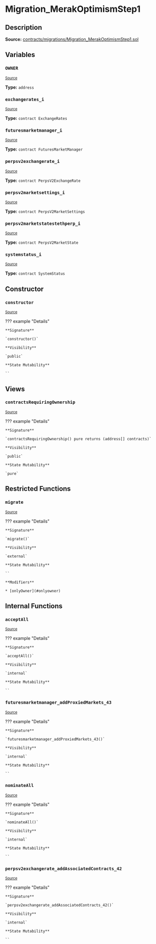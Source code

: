 # Migration_MerakOptimismStep1

## Description

**Source:** [contracts/migrations/Migration_MerakOptimismStep1.sol](https://github.com/Synthetixio/synthetix/tree/v2.99.0-alpha/contracts/migrations/Migration_MerakOptimismStep1.sol)

## Variables

### `OWNER`

<sub>[Source](https://github.com/Synthetixio/synthetix/tree/v2.99.0-alpha/contracts/migrations/Migration_MerakOptimismStep1.sol#L19)</sub>

**Type:** `address`

### `exchangerates_i`

<sub>[Source](https://github.com/Synthetixio/synthetix/tree/v2.99.0-alpha/contracts/migrations/Migration_MerakOptimismStep1.sol#L40)</sub>

**Type:** `contract ExchangeRates`

### `futuresmarketmanager_i`

<sub>[Source](https://github.com/Synthetixio/synthetix/tree/v2.99.0-alpha/contracts/migrations/Migration_MerakOptimismStep1.sol#L34)</sub>

**Type:** `contract FuturesMarketManager`

### `perpsv2exchangerate_i`

<sub>[Source](https://github.com/Synthetixio/synthetix/tree/v2.99.0-alpha/contracts/migrations/Migration_MerakOptimismStep1.sol#L31)</sub>

**Type:** `contract PerpsV2ExchangeRate`

### `perpsv2marketsettings_i`

<sub>[Source](https://github.com/Synthetixio/synthetix/tree/v2.99.0-alpha/contracts/migrations/Migration_MerakOptimismStep1.sol#L37)</sub>

**Type:** `contract PerpsV2MarketSettings`

### `perpsv2marketstatestethperp_i`

<sub>[Source](https://github.com/Synthetixio/synthetix/tree/v2.99.0-alpha/contracts/migrations/Migration_MerakOptimismStep1.sol#L28)</sub>

**Type:** `contract PerpsV2MarketState`

### `systemstatus_i`

<sub>[Source](https://github.com/Synthetixio/synthetix/tree/v2.99.0-alpha/contracts/migrations/Migration_MerakOptimismStep1.sol#L26)</sub>

**Type:** `contract SystemStatus`

## Constructor

### `constructor`

<sub>[Source](https://github.com/Synthetixio/synthetix/tree/v2.99.0-alpha/contracts/migrations/Migration_MerakOptimismStep1.sol#L46)</sub>

??? example "Details"

    **Signature**

    `constructor()`

    **Visibility**

    `public`

    **State Mutability**

    ``

## Views

### `contractsRequiringOwnership`

<sub>[Source](https://github.com/Synthetixio/synthetix/tree/v2.99.0-alpha/contracts/migrations/Migration_MerakOptimismStep1.sol#L48)</sub>

??? example "Details"

    **Signature**

    `contractsRequiringOwnership() pure returns (address[] contracts)`

    **Visibility**

    `public`

    **State Mutability**

    `pure`

## Restricted Functions

### `migrate`

<sub>[Source](https://github.com/Synthetixio/synthetix/tree/v2.99.0-alpha/contracts/migrations/Migration_MerakOptimismStep1.sol#L58)</sub>

??? example "Details"

    **Signature**

    `migrate()`

    **Visibility**

    `external`

    **State Mutability**

    ``

    **Modifiers**

    * [onlyOwner](#onlyowner)

## Internal Functions

### `acceptAll`

<sub>[Source](https://github.com/Synthetixio/synthetix/tree/v2.99.0-alpha/contracts/migrations/Migration_MerakOptimismStep1.sol#L110)</sub>

??? example "Details"

    **Signature**

    `acceptAll()`

    **Visibility**

    `internal`

    **State Mutability**

    ``

### `futuresmarketmanager_addProxiedMarkets_43`

<sub>[Source](https://github.com/Synthetixio/synthetix/tree/v2.99.0-alpha/contracts/migrations/Migration_MerakOptimismStep1.sol#L135)</sub>

??? example "Details"

    **Signature**

    `futuresmarketmanager_addProxiedMarkets_43()`

    **Visibility**

    `internal`

    **State Mutability**

    ``

### `nominateAll`

<sub>[Source](https://github.com/Synthetixio/synthetix/tree/v2.99.0-alpha/contracts/migrations/Migration_MerakOptimismStep1.sol#L117)</sub>

??? example "Details"

    **Signature**

    `nominateAll()`

    **Visibility**

    `internal`

    **State Mutability**

    ``

### `perpsv2exchangerate_addAssociatedContracts_42`

<sub>[Source](https://github.com/Synthetixio/synthetix/tree/v2.99.0-alpha/contracts/migrations/Migration_MerakOptimismStep1.sol#L124)</sub>

??? example "Details"

    **Signature**

    `perpsv2exchangerate_addAssociatedContracts_42()`

    **Visibility**

    `internal`

    **State Mutability**

    ``
